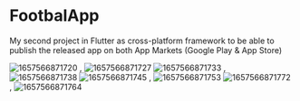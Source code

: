 # FootbalApp

My second project in Flutter as cross-platform framework to be able to publish the released app on both App Markets 
(Google Play & App Store)


![1657566871720](https://user-images.githubusercontent.com/38154419/178341026-c92f3710-d684-4a68-8622-4f54df081615.jpg) , ![1657566871727](https://user-images.githubusercontent.com/38154419/178341066-892b5abf-df22-451d-bdaa-5b14cbb7bee7.jpg) 
![1657566871733](https://user-images.githubusercontent.com/38154419/178341107-d2fa0316-a068-41da-9342-c88691d8ab82.jpg) , ![1657566871738](https://user-images.githubusercontent.com/38154419/178341123-26d3bef1-011f-4f83-83ca-0fd54bc4769f.jpg)
![1657566871745](https://user-images.githubusercontent.com/38154419/178341135-560f5a11-8a2e-4c97-bc4b-a63b4e497a11.jpg) , ![1657566871753](https://user-images.githubusercontent.com/38154419/178341150-803a213f-a668-4c8d-a4e0-ca3398a88bb6.jpg)
![1657566871772](https://user-images.githubusercontent.com/38154419/178341198-8f7bcc33-b7ec-4d02-b583-e4ce5fef284d.jpg) , ![1657566871764](https://user-images.githubusercontent.com/38154419/178341160-e4b4862c-4db4-4977-b76e-5aad413a881b.jpg)
